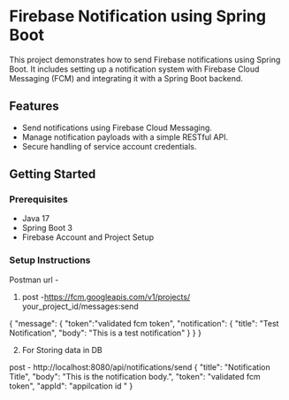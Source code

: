 # Firebase Notification using Spring Boot

This project demonstrates how to send Firebase notifications using Spring Boot. It includes setting up a notification system with Firebase Cloud Messaging (FCM) and integrating it with a Spring Boot backend.

## Features

- Send notifications using Firebase Cloud Messaging.
- Manage notification payloads with a simple RESTful API.
- Secure handling of service account credentials.

## Getting Started

### Prerequisites

- Java 17
- Spring Boot 3
- Firebase Account and Project Setup

### Setup Instructions

Postman url - 

1. post -https://fcm.googleapis.com/v1/projects/ your_project_id/messages:send

{
  "message": {
    "token":"validated fcm token",
    "notification": {
      "title": "Test Notification",
      "body": "This is a test notification"
    }
  }
}



2. For Storing data in DB 

post - http://localhost:8080/api/notifications/send
{
  "title": "Notification Title",
  "body": "This is the notification body.",
  "token": "validated fcm token",
  "appId": "appilcation id "
}
